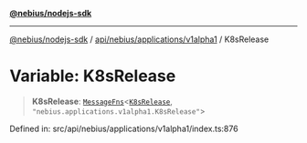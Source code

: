 [**@nebius/nodejs-sdk**](../../../../../README.md)

---

[@nebius/nodejs-sdk](../../../../../README.md) / [api/nebius/applications/v1alpha1](../README.md) / K8sRelease

# Variable: K8sRelease

> **K8sRelease**: [`MessageFns`](../../../../../runtime/protos/core/interfaces/MessageFns.md)\<[`K8sRelease`](../interfaces/K8sRelease.md), `"nebius.applications.v1alpha1.K8sRelease"`\>

Defined in: src/api/nebius/applications/v1alpha1/index.ts:876
